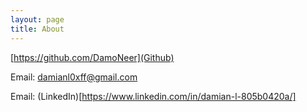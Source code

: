 ```yaml
---
layout: page
title: About
---
```

[https://github.com/DamoNeer](Github)

Email: damianl0xff@gmail.com

Email: (LinkedIn)[https://www.linkedin.com/in/damian-l-805b0420a/]
